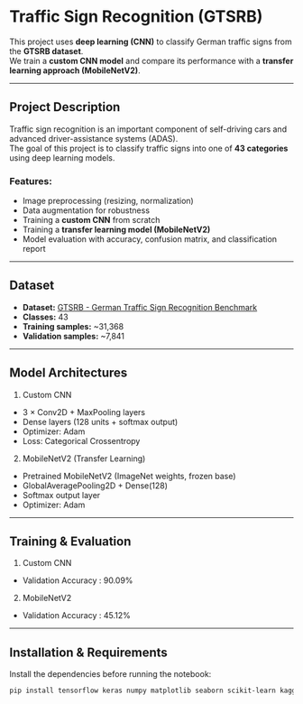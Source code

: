 # Traffic Sign Recognition (GTSRB)

This project uses **deep learning (CNN)** to classify German traffic signs from the **GTSRB dataset**.  
We train a **custom CNN model** and compare its performance with a **transfer learning approach (MobileNetV2)**.  

---

## Project Description
Traffic sign recognition is an important component of self-driving cars and advanced driver-assistance systems (ADAS).  
The goal of this project is to classify traffic signs into one of **43 categories** using deep learning models.

### Features:
- Image preprocessing (resizing, normalization)
- Data augmentation for robustness
- Training a **custom CNN** from scratch
- Training a **transfer learning model (MobileNetV2)**
- Model evaluation with accuracy, confusion matrix, and classification report

---

## Dataset
- **Dataset:** [GTSRB - German Traffic Sign Recognition Benchmark](https://www.kaggle.com/datasets/meowmeowmeowmeowmeow/gtsrb-german-traffic-sign)  
- **Classes:** 43  
- **Training samples:** ~31,368  
- **Validation samples:** ~7,841  

---

##  Model Architectures
1. Custom CNN
- 3 × Conv2D + MaxPooling layers
- Dense layers (128 units + softmax output)
- Optimizer: Adam
- Loss: Categorical Crossentropy
2. MobileNetV2 (Transfer Learning)
- Pretrained MobileNetV2 (ImageNet weights, frozen base)
- GlobalAveragePooling2D + Dense(128)
- Softmax output layer
- Optimizer: Adam

---

##  Training & Evaluation
1. Custom CNN
- Validation Accuracy : 90.09%
2. MobileNetV2
- Validation Accuracy : 45.12%

---

## Installation & Requirements
Install the dependencies before running the notebook:

```bash
pip install tensorflow keras numpy matplotlib seaborn scikit-learn kagglehub
